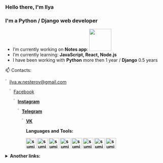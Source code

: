 ### Hello there, I'm Ilya
### I'm a Python / Django web developer

- I’m currently working on **Notes app**: <a href="https://github.com/Sakkadas/Notes" target="_blank"> <img src="https://s6.gifyu.com/images/Mainb13797258c59007a.jpg" width=70px /></a>
- I’m currently learning: **JavaScript, React, Node.js**
- I have been working with **Python** more then 1 year / **Django** 0.5 years


📫 Contacts: 

<img width="2%" align="left" src="https://www.vectorlogo.zone/logos/gmail/gmail-icon.svg"> ilya.w.nesterov@gmail.com

<img width="2%" align="left" src="https://www.vectorlogo.zone/logos/facebook/facebook-icon.svg"> <a href="https://www.facebook.com/ilya.nesterov.39">Facebook</a>
<b />

<img width="2%" align="left" src="https://www.vectorlogo.zone/logos/instagram/instagram-icon.svg"><a href="https://www.instagram.com/ilushanester">Instagram</a>
<b />

<img width="2%" align="left" src="https://www.vectorlogo.zone/logos/telegram/telegram-icon.svg"><a href="https://t.me/sakkadas">Telegram</a>
<b />

<img width="2%" align="left" src="https://www.vectorlogo.zone/logos/vk/vk-icon.svg"><a href="https://vk.com/id14964597">VK</a>


Languages and Tools:⠀
<p>⠀⠀⠀⠀⠀⠀⠀⠀         ⠀⠀⠀⠀       
<img align="left" alt="sumit" width="33px" src="https://img.icons8.com/color/64/000000/python.png"/>
<img align="left" alt="sumit" width="33px" src="https://img.icons8.com/color/48/000000/django.png"/>
<img align="left" alt="sumit" width="33px" src="https://img.icons8.com/color/64/000000/html-5.png"/>
<img align="left" alt="sumit" width="33px" src="https://img.icons8.com/color/48/000000/css3.png"/>
<img align="left" alt="sumit" width="33px" src="https://img.icons8.com/color/48/000000/bootstrap.png"/>
<img align="left" alt="sumit" width="33px" src="https://img.icons8.com/color/48/000000/sql.png"/>
<img align="left" alt="sumit" width="33px" src="https://img.icons8.com/color/48/000000/postgreesql.png"/>
<img align="left" alt="sumit" width="33px" src="https://img.icons8.com/color/48/000000/linux.png"/>
</p>

<br />

<details>
<summary> Another links: </summary>

<img width="2%" align="left" src="https://stepik.org/static/frontend/mobile-banner/stepik_logotype_square_black.svg"> [Stepik](https://stepik.org/users/260029519)
<br />
<img width="2%" align="left" src=https://www.codewars.com/assets/logos/logo-61192cf7c75904d495e7ad69695fbf0bffd965bc3e17ac60f6c6b475304db09d.svg> [Codewars](https://www.codewars.com/users/Sakkadas)
 <br />
 <img width="2%" align="left" src=https://upload.wikimedia.org/wikipedia/commons/1/19/LeetCode_logo_black.png> [LeetCode](https://leetcode.com/Sakkadas/)
</details>
